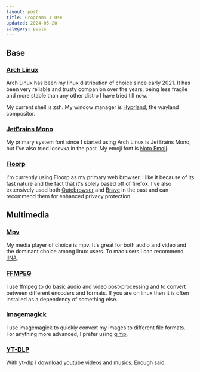 ```yaml
---
layout: post
title: Programs I Use
updated: 2024-05-20
category: posts
---
```


## Base

### [Arch Linux](https://archlinux.org)

Arch Linux has been my linux distribution of choice since early 2021. It has been very reliable and trusty companion over the years, being less fragile and more stable than any other distro I have tried till now.

My current shell is zsh.
My window manager is [Hyprland](https://github.com/hyprwm/Hyprland), the wayland compositor.

### [JetBrains Mono](https://fonts.google.com/specimen/JetBrains+Mono)

My primary system font since I started using Arch Linux is JetBrains Mono, but I've also tried Iosevka in the past.
My emoji font is [Noto Emoji](https://fonts.google.com/noto/specimen/Noto+Emoji).

### [Floorp](https://floorp.app)

I'm currently using Floorp as my primary web browser, I like it because of its fast nature and the fact that it's solely based off of firefox. I've also extensively used both [Qutebrowser](https://qutebrowser.org/) and [Brave](https://brave.com/) in the past and can recommend them for enhanced privacy protection.

## Multimedia

### [Mpv](https://mpv.io/)

My media player of choice is mpv. It's great for both audio and video and the dominant choice among linux users. To mac users I can recommend [IINA](https://iina.io/).

### [FFMPEG](https://ffmpeg.org/)

I use ffmpeg to do basic audio and video post-processing and to convert between different encoders and formats. If you are on linux then it is often installed as a dependency of something else.

### [Imagemagick](https://imagemagick.org/)

I use imagemagick to quickly convert my images to different file formats.
For anything more advanced, I prefer using [gimp](https://www.gimp.org/).

### [YT-DLP](https://github.com/yt-dlp/yt-dlp)

With yt-dlp I download youtube videos and musics.
Enough said.
